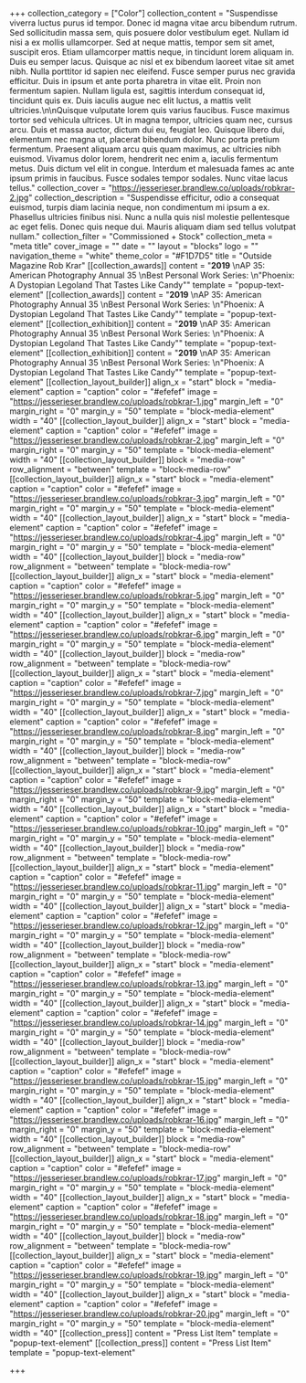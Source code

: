 +++
collection_category = ["Color"]
collection_content = "Suspendisse viverra luctus purus id tempor. Donec id magna vitae arcu bibendum rutrum. Sed sollicitudin massa sem, quis posuere dolor vestibulum eget. Nullam id nisi a ex mollis ullamcorper. Sed at neque mattis, tempor sem sit amet, suscipit eros. Etiam ullamcorper mattis neque, in tincidunt lorem aliquam in. Duis eu semper lacus. Quisque ac nisl et ex bibendum laoreet vitae sit amet nibh. Nulla porttitor id sapien nec eleifend. Fusce semper purus nec gravida efficitur. Duis in ipsum et ante porta pharetra in vitae elit. Proin non fermentum sapien. Nullam ligula est, sagittis interdum consequat id, tincidunt quis ex. Duis iaculis augue nec elit luctus, a mattis velit ultricies.\n\nQuisque vulputate lorem quis varius faucibus. Fusce maximus tortor sed vehicula ultrices. Ut in magna tempor, ultricies quam nec, cursus arcu. Duis et massa auctor, dictum dui eu, feugiat leo. Quisque libero dui, elementum nec magna ut, placerat bibendum dolor. Nunc porta pretium fermentum. Praesent aliquam arcu quis quam maximus, ac ultricies nibh euismod. Vivamus dolor lorem, hendrerit nec enim a, iaculis fermentum metus. Duis dictum vel elit in congue. Interdum et malesuada fames ac ante ipsum primis in faucibus. Fusce sodales tempor sodales. Nunc vitae lacus tellus."
collection_cover = "https://jesserieser.brandlew.co/uploads/robkrar-2.jpg"
collection_description = "Suspendisse efficitur, odio a consequat euismod, turpis diam lacinia neque, non condimentum mi ipsum a ex. Phasellus ultricies finibus nisi. Nunc a nulla quis nisl molestie pellentesque ac eget felis. Donec quis neque dui. Mauris aliquam diam sed tellus volutpat nullam."
collection_filter = "Commissioned + Stock"
collection_meta = "meta title"
cover_image = ""
date = ""
layout = "blocks"
logo = ""
navigation_theme = "white"
theme_color = "#F1D7D5"
title = "Outside Magazine Rob Krar"
[[collection_awards]]
content = "**2019**  \nAP 35: American Photography Annual 35  \nBest Personal Work Series:  \n\"Phoenix: A Dystopian Legoland That Tastes Like Candy\""
template = "popup-text-element"
[[collection_awards]]
content = "**2019**  \nAP 35: American Photography Annual 35  \nBest Personal Work Series:  \n\"Phoenix: A Dystopian Legoland That Tastes Like Candy\""
template = "popup-text-element"
[[collection_exhibition]]
content = "**2019**  \nAP 35: American Photography Annual 35  \nBest Personal Work Series:  \n\"Phoenix: A Dystopian Legoland That Tastes Like Candy\""
template = "popup-text-element"
[[collection_exhibition]]
content = "**2019**  \nAP 35: American Photography Annual 35  \nBest Personal Work Series:  \n\"Phoenix: A Dystopian Legoland That Tastes Like Candy\""
template = "popup-text-element"
[[collection_layout_builder]]
align_x = "start"
block = "media-element"
caption = "caption"
color = "#efefef"
image = "https://jesserieser.brandlew.co/uploads/robkrar-1.jpg"
margin_left = "0"
margin_right = "0"
margin_y = "50"
template = "block-media-element"
width = "40"
[[collection_layout_builder]]
align_x = "start"
block = "media-element"
caption = "caption"
color = "#efefef"
image = "https://jesserieser.brandlew.co/uploads/robkrar-2.jpg"
margin_left = "0"
margin_right = "0"
margin_y = "50"
template = "block-media-element"
width = "40"
[[collection_layout_builder]]
block = "media-row"
row_alignment = "between"
template = "block-media-row"
[[collection_layout_builder]]
align_x = "start"
block = "media-element"
caption = "caption"
color = "#efefef"
image = "https://jesserieser.brandlew.co/uploads/robkrar-3.jpg"
margin_left = "0"
margin_right = "0"
margin_y = "50"
template = "block-media-element"
width = "40"
[[collection_layout_builder]]
align_x = "start"
block = "media-element"
caption = "caption"
color = "#efefef"
image = "https://jesserieser.brandlew.co/uploads/robkrar-4.jpg"
margin_left = "0"
margin_right = "0"
margin_y = "50"
template = "block-media-element"
width = "40"
[[collection_layout_builder]]
block = "media-row"
row_alignment = "between"
template = "block-media-row"
[[collection_layout_builder]]
align_x = "start"
block = "media-element"
caption = "caption"
color = "#efefef"
image = "https://jesserieser.brandlew.co/uploads/robkrar-5.jpg"
margin_left = "0"
margin_right = "0"
margin_y = "50"
template = "block-media-element"
width = "40"
[[collection_layout_builder]]
align_x = "start"
block = "media-element"
caption = "caption"
color = "#efefef"
image = "https://jesserieser.brandlew.co/uploads/robkrar-6.jpg"
margin_left = "0"
margin_right = "0"
margin_y = "50"
template = "block-media-element"
width = "40"
[[collection_layout_builder]]
block = "media-row"
row_alignment = "between"
template = "block-media-row"
[[collection_layout_builder]]
align_x = "start"
block = "media-element"
caption = "caption"
color = "#efefef"
image = "https://jesserieser.brandlew.co/uploads/robkrar-7.jpg"
margin_left = "0"
margin_right = "0"
margin_y = "50"
template = "block-media-element"
width = "40"
[[collection_layout_builder]]
align_x = "start"
block = "media-element"
caption = "caption"
color = "#efefef"
image = "https://jesserieser.brandlew.co/uploads/robkrar-8.jpg"
margin_left = "0"
margin_right = "0"
margin_y = "50"
template = "block-media-element"
width = "40"
[[collection_layout_builder]]
block = "media-row"
row_alignment = "between"
template = "block-media-row"
[[collection_layout_builder]]
align_x = "start"
block = "media-element"
caption = "caption"
color = "#efefef"
image = "https://jesserieser.brandlew.co/uploads/robkrar-9.jpg"
margin_left = "0"
margin_right = "0"
margin_y = "50"
template = "block-media-element"
width = "40"
[[collection_layout_builder]]
align_x = "start"
block = "media-element"
caption = "caption"
color = "#efefef"
image = "https://jesserieser.brandlew.co/uploads/robkrar-10.jpg"
margin_left = "0"
margin_right = "0"
margin_y = "50"
template = "block-media-element"
width = "40"
[[collection_layout_builder]]
block = "media-row"
row_alignment = "between"
template = "block-media-row"
[[collection_layout_builder]]
align_x = "start"
block = "media-element"
caption = "caption"
color = "#efefef"
image = "https://jesserieser.brandlew.co/uploads/robkrar-11.jpg"
margin_left = "0"
margin_right = "0"
margin_y = "50"
template = "block-media-element"
width = "40"
[[collection_layout_builder]]
align_x = "start"
block = "media-element"
caption = "caption"
color = "#efefef"
image = "https://jesserieser.brandlew.co/uploads/robkrar-12.jpg"
margin_left = "0"
margin_right = "0"
margin_y = "50"
template = "block-media-element"
width = "40"
[[collection_layout_builder]]
block = "media-row"
row_alignment = "between"
template = "block-media-row"
[[collection_layout_builder]]
align_x = "start"
block = "media-element"
caption = "caption"
color = "#efefef"
image = "https://jesserieser.brandlew.co/uploads/robkrar-13.jpg"
margin_left = "0"
margin_right = "0"
margin_y = "50"
template = "block-media-element"
width = "40"
[[collection_layout_builder]]
align_x = "start"
block = "media-element"
caption = "caption"
color = "#efefef"
image = "https://jesserieser.brandlew.co/uploads/robkrar-14.jpg"
margin_left = "0"
margin_right = "0"
margin_y = "50"
template = "block-media-element"
width = "40"
[[collection_layout_builder]]
block = "media-row"
row_alignment = "between"
template = "block-media-row"
[[collection_layout_builder]]
align_x = "start"
block = "media-element"
caption = "caption"
color = "#efefef"
image = "https://jesserieser.brandlew.co/uploads/robkrar-15.jpg"
margin_left = "0"
margin_right = "0"
margin_y = "50"
template = "block-media-element"
width = "40"
[[collection_layout_builder]]
align_x = "start"
block = "media-element"
caption = "caption"
color = "#efefef"
image = "https://jesserieser.brandlew.co/uploads/robkrar-16.jpg"
margin_left = "0"
margin_right = "0"
margin_y = "50"
template = "block-media-element"
width = "40"
[[collection_layout_builder]]
block = "media-row"
row_alignment = "between"
template = "block-media-row"
[[collection_layout_builder]]
align_x = "start"
block = "media-element"
caption = "caption"
color = "#efefef"
image = "https://jesserieser.brandlew.co/uploads/robkrar-17.jpg"
margin_left = "0"
margin_right = "0"
margin_y = "50"
template = "block-media-element"
width = "40"
[[collection_layout_builder]]
align_x = "start"
block = "media-element"
caption = "caption"
color = "#efefef"
image = "https://jesserieser.brandlew.co/uploads/robkrar-18.jpg"
margin_left = "0"
margin_right = "0"
margin_y = "50"
template = "block-media-element"
width = "40"
[[collection_layout_builder]]
block = "media-row"
row_alignment = "between"
template = "block-media-row"
[[collection_layout_builder]]
align_x = "start"
block = "media-element"
caption = "caption"
color = "#efefef"
image = "https://jesserieser.brandlew.co/uploads/robkrar-19.jpg"
margin_left = "0"
margin_right = "0"
margin_y = "50"
template = "block-media-element"
width = "40"
[[collection_layout_builder]]
align_x = "start"
block = "media-element"
caption = "caption"
color = "#efefef"
image = "https://jesserieser.brandlew.co/uploads/robkrar-20.jpg"
margin_left = "0"
margin_right = "0"
margin_y = "50"
template = "block-media-element"
width = "40"
[[collection_press]]
content = "Press List Item"
template = "popup-text-element"
[[collection_press]]
content = "Press List Item"
template = "popup-text-element"

+++

